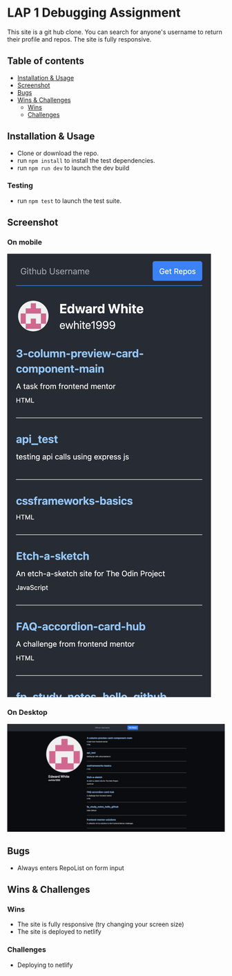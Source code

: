 # LAP 1 Debugging Assignment

This site is a git hub clone. You can search for anyone's username to return their profile and repos. The site is fully responsive.

## Table of contents

- [Installation & Usage](#installation--usage)
- [Screenshot](#screenshot)
- [Bugs](#bugs)
- [Wins & Challenges](#wins--challenges)
  - [Wins](#wins)
  - [Challenges](#challenges)

## Installation & Usage

- Clone or download the repo.
- run `npm install` to install the test dependencies.
- run `npm run dev` to launch the dev build

### Testing

- run `npm test` to launch the test suite.

## Screenshot

### On mobile

![mobile](/screenshots/mobile.png)

### On Desktop

![desktop](/screenshots/desktop.png)

## Bugs

- Always enters RepoList on form input

## Wins & Challenges

### Wins

- The site is fully responsive (try changing your screen size)
- The site is deployed to netlify

### Challenges

- Deploying to netlify
